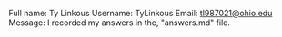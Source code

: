 Full name: Ty Linkous
Username: TyLinkous
Email: tl987021@ohio.edu
Message: I recorded my answers in the, "answers.md" file.
